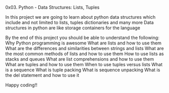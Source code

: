 0x03. Python - Data Structures: Lists, Tuples

In this project we are going to learn about python data structures
which include and not limited to lists, tuples dictionaries and many more
Data structures in python are like storage containers for the language


By the end of this project you should be able to understand the following:
Why Python programming is awesome
What are lists and how to use them
What are the differences and similarities between strings and lists
What are the most common methods of lists and how to use them
How to use lists as stacks and queues
What are list comprehensions and how to use them
What are tuples and how to use them
When to use tuples versus lists
What is a sequence
What is tuple packing
What is sequence unpacking
What is the del statement and how to use it


Happy coding!!
